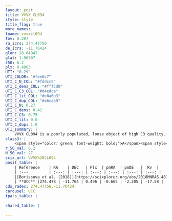 ```yaml
---
layout: post
title: VVVX CL094
style: style
title_flag: true
more_names: 
fname: vvvxcl094
fov: 0.207
ra_icrs: 274.47756
de_icrs: -11.76424
glon: 18.64942
glat: 1.96907
r50: 6.2
plx: 0.4963
UTI: "0.29"
UTI_COLOR: "#fee0c7"
UTI_C_N_COL: "#fddcc5"
UTI_C_dens_COL: "#fff5d8"
UTI_C_C3_COL: "#d4edca"
UTI_C_lit_COL: "#e0a6b3"
UTI_C_dup_COL: "#a6cab9"
UTI_C_N: 0.27
UTI_C_dens: 0.41
UTI_C_C3: 0.75
UTI_C_lit: 0.0
UTI_C_dup: 1.0
UTI_summary: |
    VVVX CL094 is a poorly populated, loose object of high C3 quality. It is rarely studied in the literature, with no articles listed in the last 7 years.
class3: |
    <span style="color: green; font-weight: bold;">A</span><span style="color: #FFC300; font-weight: bold;">B</span>
r_50_val: 6.2
N_50_val: 27
scix_url: VVVX%20CL094
posit_table: |
    | Reference    | RA    | DEC   | Plx  | pmRA  | pmDE   |  Rv  |
    | :---         | :---: | :---: | :---: | :---: | :---: | :---: |
    |[Borissova et al. (2018)](https://scixplorer.org/abs/2018MNRAS.481.3902B) | 274.478 | -11.725 | -- | -- | -- | -- |
    | **UCC** |274.478 | -11.764 | 0.496 | -0.665 | -2.205 | -17.58 | 
cds_radec: 274.47756,-11.76424
carousel: UCC
fpars_table: |
    
shared_table: |
    
---
```

